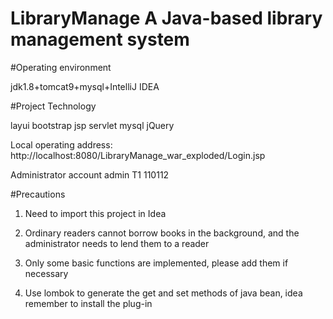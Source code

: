 # LibraryManage A Java-based library management system

#Operating environment

jdk1.8+tomcat9+mysql+IntelliJ IDEA

#Project Technology

layui bootstrap jsp servlet mysql jQuery

Local operating address: http://localhost:8080/LibraryManage_war_exploded/Login.jsp

Administrator account admin T1 110112



#Precautions

1. Need to import this project in Idea

2. Ordinary readers cannot borrow books in the background, and the administrator needs to lend them to a reader

3. Only some basic functions are implemented, please add them if necessary

4. Use lombok to generate the get and set methods of java bean, idea remember to install the plug-in
